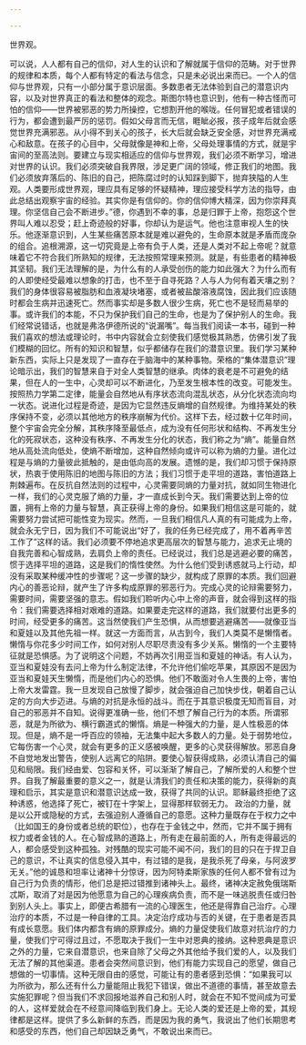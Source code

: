 ```yaml
---

---
```


> 

世界观。

可以说，人人都有自己的信仰，对人生的认识和了解就属于信仰的范畴。对于世界的规律和本质，每个人都有特定的看法与信念，只是未必说出来而已。一个人的信仰与世界观，只有一小部分属于意识层面。多数患者无法体验到自己的潜意识内容，以及对世界真正的看法和整体的观念。斯图尔特也意识到，他有一种古怪而可怕的信仰——世界被邪恶的势力所操控，它想割开他的喉咙。任何冒犯或者错误的行为，都会遭到最严厉的惩罚。假如父母言而无信，睚眦必报，孩子成年后就会感觉世界充满邪恶。从小得不到关心的孩子，长大后就会缺乏安全感，对世界充满戒心和敌意。在孩子的心目中，父母就像是神和上帝，父母处理事情的方式，就是宇宙间的至高法则。要建立与现实相适应的信仰与世界观，我们必须不断学习，增进对世界的认识。我们必须突破自我界限，涉足更广阔的领域，修正我们的地图。我们必须放弃落后的、陈旧的自己，把陈腐过时的认知踩到脚下，抛弃狭隘的人生观。人类要形成世界观，理应具有足够的怀疑精神，理应接受科学方法的指导，由此总结出观察宇宙的经验。其实你是有信仰的。你的信仰博大精深，因为你崇拜真理。你坚信自己会不断进步。”德，你遇到不幸的事，总是归罪于上帝，抱怨这个世界叫人难以忍受；赶上奇迹般的好事，你却认为是运气。他也注意审视人生的快乐。他逐渐意识到，人生某些痛苦原本就是难以避免的，生命原本就是矛盾而庞杂的组合。追根溯源，这一切究竟是上帝有负于人类，还是人类对不起上帝呢？就意味着它不符合我们所熟知的规律，无法按照常理来预测。就是，有些患者的精神极其坚韧。我们无法理解的是，为什么有的人承受创伤的能力如此强大？为什么而有的人即使经受最难以想象的打击，也不至于自寻死路？人与人为何有着天壤之别？我们的身体很容易被脂肪和血液凝块堵塞，或者被盐酸溶液腐蚀，因此我们应该随时都会生病并迅速死亡。然而事实却是多数人很少生病，死亡也不是轻而易举的事。或许我们的本能，不只为保护我们自己的生命，也是为了保护别人的生命。我们经常说错话，也就是弗洛伊德所说的“说漏嘴”。每当我们阅读一本书，碰到一种我们喜欢的想法或理论时，书中内容就会立刻使我们感觉极其熟悉，仿佛引发了我们模糊的回忆。所有的知识和智慧，似乎都储存在我们的潜意识里。我们学习某种新东西，实际上只是发现了一直存在于脑海中的某种事物。荣格的“集体潜意识”理论暗示出，我们的智慧来自于对全人类智慧的继承。肉体的衰老是不可避免的结果，但在人的一生中，心灵却可以不断进化，乃至发生根本性的改变。可能发生。按照热力学第二定律，能量会自然地从有序状态流向混乱状态，从分化状态流向均一状态。说进化过程是奇迹，是因为它显然违反熵增的自然规律。为维持某处的秩序保持不变，必须以其他地方的秩序崩解为代价。这样下去，经过数十亿年时间，整个宇宙会完全分解，其秩序降至最低点，成为没有任何形状和结构、不再发生分化的死寂状态，这种没有秩序、不再发生分化的状态，我们称之为“熵”。能量自然地从高处流向低处，使熵不断增加，这种自然倾向或许可以称为熵的力量。进化过程是与熵的力量彼此抵触的，是由低向高的发展。遗憾的是，我们却习惯于保持原状，热衷于使用陈旧的地图与陈旧的方法；我们习惯于走平坦的道路，害怕道路上荆棘遍布。在反抗自然法则的过程中，心灵需要同熵的力量对抗，就如同生物进化一样，我们的心灵克服了熵的力量，才一直成长到今天。我们需要达到上帝的位置，拥有上帝的力量与智慧，真正获得上帝的身份。如果我们相信这是可能的，就需要努力尝试把可能性变为现实。然而，一旦我们相信凡人真的有可能成为上帝，就会永无宁日，因为我们不可能说出“好了，我的任务已经完成了，用不着再辛苦工作了”这样的话。我们必须要不停地追求更高层次的智慧与能力，追求无止境的自我完善和心智成熟，去肩负上帝的责任。已经说过，我们总是逃避必要的痛苦，惯于选择平坦的道路，这是我们的惰性使然。为什么他们受到诱惑就马上行动，却没有采取某种缓冲性的步骤呢？这一步骤的缺少，就构成了原罪的本质。我们回避内心的善恶论辩，就产生了许多构成原罪的邪恶行为。完成心灵的论辩需要努力，需要时间，需要坚强的意志。假如我们聆听内心中上帝的声音，就会得到这样的指令：我们需要选择相对艰难的道路。如果要走完这样的道路，我们就要付出更多的时间，经受更多的痛苦。这当然使我们产生恐惧，从而想要逃避痛苦——就像亚当和夏娃以及其他先祖一样。就这一方面而言，从古到今，我们人类莫不是懒惰者。懒惰与你花多少时间工作，如何对别人尽职尽责没有多少关系。懒惰的一个主要特征就是恐惧感。为了说明这个问题，不妨再次引用亚当和夏娃的神话。有人认为，亚当和夏娃没有去问上帝为什么制定法律，不允许他们偷吃苹果，其原因不是因为亚当和夏娃天生懒惰，而是他们内心的恐惧。他们不敢面对令人生畏的上帝，害怕上帝大发雷霆。我一旦发现自己放慢了脚步，就会强迫自己加快步伐，朝着自己认定的方向大步迈进。与熵的对抗是永恒的战斗。而在于其意识极度无知而盲目，对自己的邪恶并不自知。说得更准确一些，他们不想了解自己行为的本质。所谓邪恶，就是为所欲为、横行霸道式的懒惰。熵是一种强大的力量，是人性极恶的体现。但是，熵不是一呼百应的领袖，无法集中起大多数人的力量。处于弱势地位，它每伤害一个心灵，就会有更多的正义感被唤醒，更多的心灵获得解放。邪恶自身不自觉地发出警告，使别人远离它的陷阱。要使心智获得成熟，必须认清自己的偏见和局限。我们经由爱、包容和关怀，可以渐渐了解自己，了解所爱的人和整个世界。自我了解最重要的意义之一，就是认清我们的责任和决策的能力，获得新的真理和启示，其实是意识和潜意识达成一致，获得了共同的认识。耶稣最终拒绝了这种诱惑，他选择了死亡，被钉在十字架上，显得那样软弱无力。 政治的力量，就是以公开或隐秘的方式，去强迫别人遵循自己的意愿。这种力量既存在于权力之中（比如国王的身份或者总统的职位），也存在于金钱之中，然而，它并不属于拥有权力或者金钱的人。在心智成熟的道路上，所有走在最前面的人，所有走得最远的人，都会感受到这种孤独。对残酷的现实可能不闻不问，我们的目的只在于捍卫自己的意识，不让真实的信息侵入其中，有过错的是我，是我杀死了母亲，与阿波罗无关。”他的诚恳和坦率让诸神十分惊讶，因为阿特柔斯家族的任何人都不曾有过为自己行为负责的情形，他们总是把过错推到诸神头上。最终，诸神决定赦免俄瑞斯忒斯，取消了对是因为他愿意为自己的心理疾病负责，而不是一味逃脱责任或归咎到别人头上。事实上，即便古希腊有一流的心理医生，他还是得靠自己治疗。心理治疗的本质，不过是一种自律的工具。决定治疗成功与否的关键，在于患者是否具有成长意愿。我们体内都含有熵的原罪成分。熵的力量促使我们故意对抗治疗的力量，使我们宁可得过且过，不愿取决于我们一生中对恩典的接纳。这种恩典是意识之外的力量，它来自潜意识，也来自除了父母之外其他给予我们爱的人，以及我们无法了解的其他渠道。患者会突然间意识到，他们有能力实现自己的愿望，做自己想做的一切事情。这种无限自由的感觉，可能让有的患者感到恐惧：“如果我可以为所欲为，那么还有什么力量能阻止我犯下错误，做出不道德的事情，甚至故意去实施犯罪呢？但当我们不求回报地滋养自己和别人时，就会在不知不觉间成为可爱的人，这样爱就会在不经意间降临到我们身上。无论人类的爱还是上帝的爱，其规律都是这样。提供了多么新鲜的东西，而是因为我的勇气，我说出了他们长期思考和感受的东西，他们自己却因缺乏勇气，不敢说出来而已。 